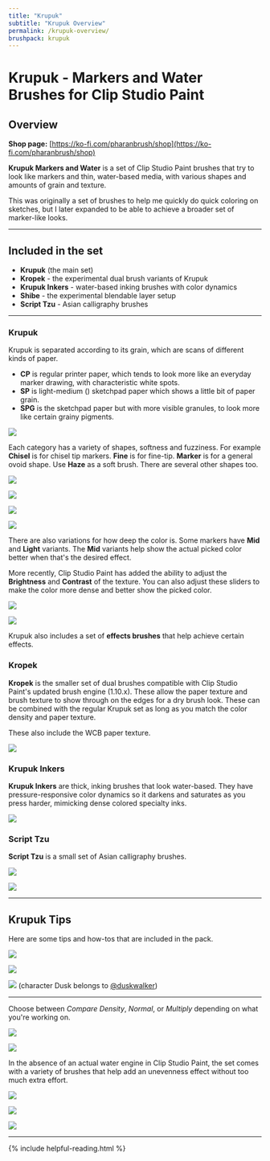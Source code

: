 ```yaml
---
title: "Krupuk"
subtitle: "Krupuk Overview"
permalink: /krupuk-overview/
brushpack: krupuk
---
```


# Krupuk - Markers and Water Brushes for Clip Studio Paint
## Overview

**Shop page:** [https://ko-fi.com/pharanbrush/shop](https://ko-fi.com/pharanbrush/shop)

**Krupuk Markers and Water** is a set of Clip Studio Paint brushes that try to look like markers and thin, water-based media, with various shapes and amounts of grain and texture.

This was originally a set of brushes to help me quickly do quick coloring on sketches, but I later expanded to be able to achieve a broader set of marker-like looks.

---

## Included in the set
- **Krupuk** (the main set)
- **Kropek** - the experimental dual brush variants of Krupuk
- **Krupuk Inkers** - water-based inking brushes with color dynamics
- **Shibe** - the experimental blendable layer setup
- **Script Tzu** - Asian calligraphy brushes

---

### Krupuk

Krupuk is separated according to its grain, which are scans of different kinds of paper.
- **CP** is regular printer paper, which tends to look more like an everyday marker drawing, with characteristic white spots.
- **SP** is light-medium () sketchpad paper which shows a little bit of paper grain.
- **SPG** is the sketchpad paper but with more visible granules, to look more like certain grainy pigments.

![](img/krupuk/krupuk-main-set-samples.jpg)

Each category has a variety of shapes, softness and fuzziness. For example **Chisel** is for chisel tip markers. **Fine** is for fine-tip. **Marker** is for a general ovoid shape. Use **Haze** as a soft brush. There are several other shapes too.

![](img/krupuk/krupuk-tips-shapes.jpg)

![](img/krupuk/krupuk-tips-marker-vs-brush.jpg)

![](img/krupuk/krupuk-tips-overmarker.jpg)

![](img/krupuk/krupuk-tips-haze-circle.jpg)

There are also variations for how deep the color is. Some markers have **Mid** and **Light** variants. The **Mid** variants help show the actual picked color better when that's the desired effect.

More recently, Clip Studio Paint has added the ability to adjust the **Brightness** and **Contrast** of the texture. You can also adjust these sliders to make the color more dense and better show the picked color.

![](img/krupuk/krupuk-tips-opacities.jpg)

![](img/krupuk/krupuk-montage.gif)

Krupuk also includes a set of **effects brushes** that help achieve certain effects.

### Kropek

**Kropek** is the smaller set of dual brushes compatible with Clip Studio Paint's updated brush engine (1.10.x). These allow the paper texture and brush texture to show through on the edges for a dry brush look. These can be combined with the regular Krupuk set as long as you match the color density and paper texture.

These also include the WCB paper texture.

![](img/krupuk/krupuk-kropek-montage.gif)

### Krupuk Inkers

**Krupuk Inkers** are thick, inking brushes that look water-based. They have pressure-responsive color dynamics so it darkens and saturates as you press harder, mimicking dense colored specialty inks.

![](img/krupuk/krupuk-ink-montage.gif)

### Script Tzu

**Script Tzu** is a small set of Asian calligraphy brushes.

![](img/krupuk/krupuk-script-tzu.gif)

![](img/krupuk/krupuk-script-tzu-yu.gif)


---


## Krupuk Tips

Here are some tips and how-tos that are included in the pack.

![](img/krupuk/krupuk-sample-markerbrand1.jpg)

![](img/krupuk/krupuk-sample-opaque1.jpg)

![](img/krupuk/krupuk-sample-dusk.jpg)
(character Dusk belongs to [@duskwalker](https://twitter.com/duskwalker_))

---

Choose between *Compare Density*, *Normal*, or *Multiply* depending on what you're working on.

![](img/krupuk/krupuk-tips-compare-density.jpg)

![](img/krupuk/krupuk-tips-blend-modes.jpg)


In the absence of an actual water engine in Clip Studio Paint, the set comes with a variety of brushes that help add an unevenness effect without too much extra effort.

![](img/krupuk/krupuk-tips-marker-unevenness.jpg)

![](img/krupuk/krupuk-tips-unevenness1.jpg)

![](img/krupuk/krupuk-tips-water-erasers.jpg)

---

{% include helpful-reading.html %}
